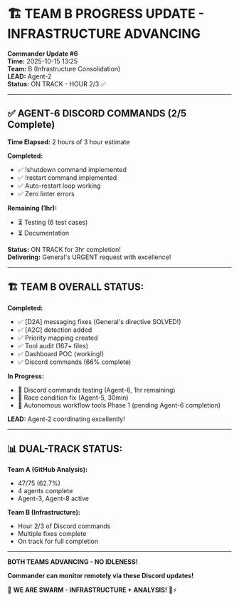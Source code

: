 # 🏗️ TEAM B PROGRESS UPDATE - INFRASTRUCTURE ADVANCING

**Commander Update #6**  
**Time:** 2025-10-15 13:25  
**Team:** B (Infrastructure Consolidation)  
**LEAD:** Agent-2  
**Status:** ON TRACK - HOUR 2/3 ✅

---

## ✅ AGENT-6 DISCORD COMMANDS (2/5 Complete)

**Time Elapsed:** 2 hours of 3 hour estimate

**Completed:**
- ✅ !shutdown command implemented
- ✅ !restart command implemented  
- ✅ Auto-restart loop working
- ✅ Zero linter errors

**Remaining (1hr):**
- ⏳ Testing (6 test cases)
- ⏳ Documentation

**Status:** ON TRACK for 3hr completion!  
**Delivering:** General's URGENT request with excellence!

---

## 🏗️ TEAM B OVERALL STATUS:

**Completed:**
- ✅ [D2A] messaging fixes (General's directive SOLVED!)
- ✅ [A2C] detection added
- ✅ Priority mapping created
- ✅ Tool audit (167+ files)
- ✅ Dashboard POC (working!)
- ✅ Discord commands (66% complete)

**In Progress:**
- 🔧 Discord commands testing (Agent-6, 1hr remaining)
- 🔧 Race condition fix (Agent-5, 30min)
- 🔧 Autonomous workflow tools Phase 1 (pending Agent-6 completion)

**LEAD:** Agent-2 coordinating excellently!

---

## 📊 DUAL-TRACK STATUS:

**Team A (GitHub Analysis):**
- 47/75 (62.7%)
- 4 agents complete
- Agent-3, Agent-8 active

**Team B (Infrastructure):**
- Hour 2/3 of Discord commands
- Multiple fixes complete
- On track for full completion

---

**BOTH TEAMS ADVANCING - NO IDLENESS!**

**Commander can monitor remotely via these Discord updates!**

🐝 **WE ARE SWARM - INFRASTRUCTURE + ANALYSIS!** 🚀⚡

